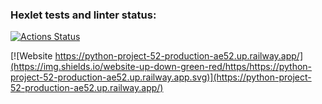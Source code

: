 ### Hexlet tests and linter status:
[![Actions Status](https://github.com/tmvfb/python-project-52/workflows/hexlet-check/badge.svg)](https://github.com/tmvfb/python-project-52/actions)

[![Website https://python-project-52-production-ae52.up.railway.app/](https://img.shields.io/website-up-down-green-red/https/https://python-project-52-production-ae52.up.railway.app.svg)](https://python-project-52-production-ae52.up.railway.app/)